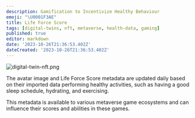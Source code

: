 ```yaml
---
description: Gamification to Incentivize Healthy Behaviour
emoji: "\U0001F3AE"
title: Life Force Score
tags: [digital-twins, nft, metaverse, health-data, gaming]
published: true
editor: markdown
date: '2023-10-26T21:36:53.402Z'
dateCreated: '2023-10-26T21:36:53.402Z'
---
```


![digital-twin-nft.png](https://static.crowdsourcingcures.org/img/digital-twin-nft.png)

The avatar image and Life Force Score metadata are updated daily based on their imported data performing healthy activities, such as having a good sleep schedule, hydrating, and exercising.

This metadata is available to various metaverse game ecosystems and can influence their scores and abilities in these games.

